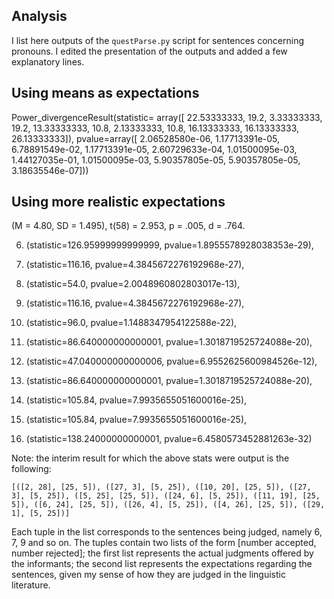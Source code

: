 

Analysis
----------

I list here outputs of the `questParse.py` script for sentences concerning pronouns.
I edited the presentation of the outputs and added a few explanatory lines.


## Using means as expectations

Power_divergenceResult(statistic=
  array([ 22.53333333, 19.2, 3.33333333, 19.2, 13.33333333, 10.8, 2.13333333, 10.8,
          16.13333333, 16.13333333, 26.13333333]), pvalue=array([  2.06528580e-06,
          1.17713391e-05, 6.78891549e-02, 1.17713391e-05, 2.60729633e-04, 1.01500095e-03,
          1.44127035e-01, 1.01500095e-03, 5.90357805e-05, 5.90357805e-05, 3.18635546e-07]))




## Using more realistic expectations

(M = 4.80, SD = 1.495), t(58) = 2.953, p = .005, d = .764.

6. (statistic=126.95999999999999, pvalue=1.8955578928038353e-29),

7. (statistic=116.16, pvalue=4.3845672276192968e-27),

9. (statistic=54.0, pvalue=2.0048960802803017e-13),

10. (statistic=116.16, pvalue=4.3845672276192968e-27),

12. (statistic=96.0, pvalue=1.1488347954122588e-22),

13. (statistic=86.640000000000001, pvalue=1.3018719525724088e-20),

28. (statistic=47.040000000000006, pvalue=6.9552625600984526e-12),

29. (statistic=86.640000000000001, pvalue=1.3018719525724088e-20),

30. (statistic=105.84, pvalue=7.9935655051600016e-25),

32. (statistic=105.84, pvalue=7.9935655051600016e-25),

33. (statistic=138.24000000000001, pvalue=6.4580573452881263e-32)

Note: the interim result for which the above stats were output is the following:

`[([2, 28], [25, 5]), ([27, 3], [5, 25]), ([10, 20], [25, 5]), ([27, 3], [5, 25]), ([5, 25], [25, 5]), ([24, 6], [5, 25]), ([11, 19], [25, 5]), ([6, 24], [25, 5]), ([26, 4], [5, 25]), ([4, 26], [25, 5]), ([29, 1], [5, 25])]`

Each tuple in the list corresponds to the sentences being judged, namely 6, 7, 9 and so on.
The tuples contain two lists of the form [number accepted, number rejected]; the first list
represents the actual judgments offered by the informants; the second list represents the
expectations regarding the sentences, given my sense of how they are judged in the
linguistic literature.
